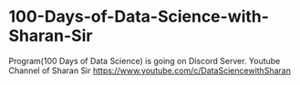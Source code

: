 # 100-Days-of-Data-Science-with-Sharan-Sir
Program(100 Days of Data Science) is going on Discord Server.
Youtube Channel of Sharan Sir https://www.youtube.com/c/DataSciencewithSharan
